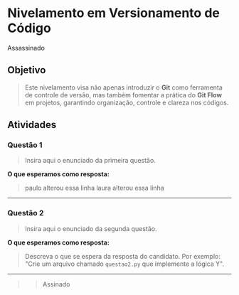 # Nivelamento em Versionamento de Código

Assassinado
## Objetivo

> Este nivelamento visa não apenas introduzir o **Git** como ferramenta de controle de versão, mas também fomentar a prática do **Git Flow** em projetos, garantindo organização, controle e clareza nos códigos.

## Atividades

### Questão 1

> Insira aqui o enunciado da primeira questão.

**O que esperamos como resposta:**

> paulo alterou essa linha
> laura alterou essa linha

---

### Questão 2

> Insira aqui o enunciado da segunda questão.

**O que esperamos como resposta:**

> Descreva o que se espera da resposta do candidato. Por exemplo: "Crie um arquivo chamado `questao2.py` que implemente a lógica Y".

---

>> Assinado
